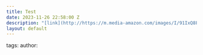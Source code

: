 ```yaml
---
title: Test
date: 2023-11-26 22:58:00 Z
description: "[link](http://https://m.media-amazon.com/images/I/91IxQ8FgZrL._AC_UY218_.jpg)"
layout: default
---
```


tags: 
author: 
